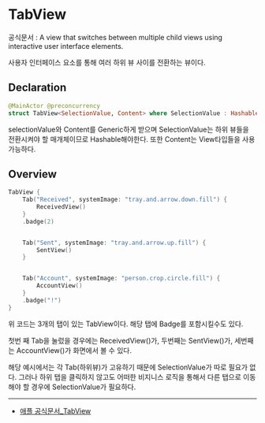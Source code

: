 # TabView
공식문서 :
     A view that switches between multiple child views using interactive user interface elements.

사용자 인터페이스 요소를 통해 여러 하위 뷰 사이를 전환하는 뷰이다.

## Declaration
```swift
@MainActor @preconcurrency
struct TabView<SelectionValue, Content> where SelectionValue : Hashable, Content : View
```
selectionValue와 Content를 Generic하게 받으며 SelectionValue는 하위 뷰들을 전환시켜야 할 매개체이므로 Hashable해야한다. 또한 Content는 View타입들을 사용 가능하다.

## Overview

```swift
TabView {
    Tab("Received", systemImage: "tray.and.arrow.down.fill") {
        ReceivedView()
    }
    .badge(2)


    Tab("Sent", systemImage: "tray.and.arrow.up.fill") {
        SentView()
    }


    Tab("Account", systemImage: "person.crop.circle.fill") {
        AccountView()
    }
    .badge("!")
}
```

위 코드는 3개의 탭이 있는 TabView이다. 해당 탭에 Badge를 포함시킬수도 있다.

첫번 째 Tab을 눌렀을 경우에는 ReceivedView()가, 두번째는 SentView()가, 세번째는 AccountView()가 화면에서 볼 수 있다.

해당 예시에서는 각 Tab(하위뷰)가 고유하기 때문에 SelectionValue가 따로 필요가 없다. 그러나 하위 탭을 클릭하지 않고도 어떠한 비지니스 로직을 통해서 다른 탭으로 이동해야 할 경우에 SelectionValue가 필요하다.

***
- [애플 공식문서_TabView](https://developer.apple.com/documentation/swiftui/TabView) 
